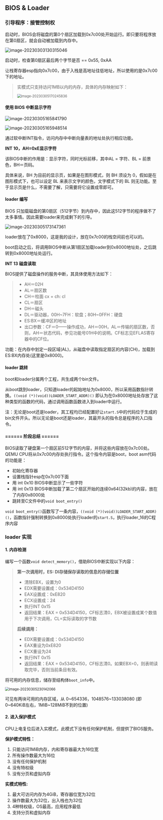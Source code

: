 ## BIOS & Loader

### 引导程序：接管控制权

启动时，BIOS会将磁盘的第0个扇区加载到0x7c00处开始运行。即只要将程序放在第0扇区，就会自动被加载到内存中。

![image-20230303130315046](1_bios_pic/image-20230303130315046.png)

启动时，检查第0扇区最后两个字节是否 == 0x55, 0xAA

让栈寄存器esp指向0x7c00，由于入栈是高地址往低地址，所以使用的是0x7c00下的地址。

> 实模式只支持访问1MB以内的内存，具体的内存映射如下：
>
> <img src="1_bios_pic/image-20230305170245836.png" alt="image-20230305170245836" style="zoom:80%;" />
>
> 
>
> 

#### 使用 BIOS 中断显示字符

![image-20230305165841790](1_bios_pic/image-20230305165841790.png)

![image-20230305165948514](1_bios_pic/image-20230305165948514.png)

通过软中断INT指令，访问内存中中断向量表的地址处执行相应功能。

**INT 10，AH=0xE显示字符**

该BIOS中断的作用是：显示字符，同时光标前移，其中AL = 字符、BL = 前景色，BH＝页码。

具体来说，BH 为目前的显示页，如果是在图形模式，则 BH 须设为 0，假如是在图形模式下，也可以设定 BL 来表示文字的颜色，文字模式下的 BL 则无功能。至于显示页是什么，不需要了解，只需要将它设置成零即可。



#### loader 编写

BIOS 只加载磁盘的第0扇区（512字节）到内存中，因此这512字节的程序做不了太多事情。因此需要loader来完成剩下的引导。

![image-20230305173147361](1_bios_pic/image-20230305173147361.png)

loader放在了0x8000，这是我的设计，放在0x7c00的栈空间前也可以的。

boot启动之后，将调用BIOS中断从第1扇区加载loader到0x8000地址处，之后跳转到0x8000地址处运行。



**INT 13 磁盘读取**

BIOS提供了磁盘操作的服务中断，其具体使用方法如下：

> - AH＝02H
> - AL＝扇区数
> - CH＝柱面 cx = ch: cl
> - CL＝扇区
> - DH＝磁头
> - DL＝驱动器，00H~7FH：软盘；80H~0FFH：硬盘
> - ES:BX＝缓冲区的地址
> - 出口参数：CF＝0——操作成功，AH＝00H，AL＝传输的扇区数，否则，AH＝状态代码，参见功能号01H中的说明。CF标志见EFLAS寄存器中的CF位。

功能：在内存中划定一段区域(AL)，从磁盘中读取指定扇区的内容(CH)，加载到ES:BX内存处(这里是0x8000)。



#### loader 跳转

boot和loader分属两个工程，共生成两个bin文件。

从boot跳到loader，只知道loader的起始地址为0x8000，所以采用函数指针转换。`((void (*)(void))LOADER_START_ADDR)()` 即认为在0x8000地址处存放了这种类型的函数的代码，通过调用函数函数进入到loader中运行。

注：无论是boot还是loader，其工程均已经配置好让`start.S`中的代码位于生成的bin文件开头。所以无论是boot还是loader，其最开头的指令总是程序的入口指令。



#### ====== 阶段总结 ======

BIOS读取了硬盘第一个扇区前512字节的内容，并将这些内容放在0x7c00处。QEMU CPU将从0x7c00内存处执行指令。这个指令内容是boot，boot asm代码的功能是：

- 初始化寄存器
- 设置栈指针esp在0x7c00下面
- 用 int 0x10 BIOS中断显示了一些字符
- 用 int 0x13 BIOS中断加载了第二个扇区开始的连续0x64(32kb)的内容，放在了内存0x8000处
- 跳转至C文件中的`void boot_entry()`

`void boot_entry()`函数写了一条内容，`((void (*)(void))LOADER_START_ADDR)()`，函数指针强制转换到0x8000处执行loader的`start.S`，执行loader_16的C程序内容



### loader 实现

#### 1. 内存检测

编写一个函数`void detect_memory()`，借助BIOS中断实现以下内容：

> **第一次调用时，ES: DI存储保存读取的信息的存储位置**
>
> - 清除EBX，设置为0
> - EDX需要设置成：0x534D4150
> - EAX设置成：0xE820
> - ECX设置成：24
> - 执行INT 0x15
> - 返回结果：EAX = 0x534D4150，CF标志清0，EBX被设置成某个数值用于下次调用，CL=实际读取的字节数
>
> **后续调用：**
>
> - EDX需要设置成：0x534D4150
> - EAX重设为0xE820
> - ECX重设为24
> - 执行INT 0x15
> - 返回结果：EAX = 0x534D4150，CF标志清0。如果EBX=0，则表明读取完毕，否则当前条目有效。

将可用的内存信息，储存至结构体`boot_info`中。

<img src="1_bios_pic/image-20230305230142066.png" alt="image-20230305230142066" style="zoom: 80%;" />

可见有两块可用的内存区域，从 0~654336，1048576~133038080 (即0~640KiB左右，1MiB~128MiB不到的位置)

#### 2. 进入保护模式

CPU上电复位后进入实模式，此模式下没有任何保护机制，但提供了BIOS服务。

**保护模式特性：**

1. 只能访问1MiB内存，内和寄存器最大为16位宽
2. 所有操作数最大为16位
3. 没有任何保护机制
4. 没有特权级
5. 没有分页和虚拟内存

**实模式特性:**

1. 最大可访问内存为4GiB，寄存器位宽为32位
2. 操作数最大为32位，出入栈也为32位
3. 4种特权级，OS最高，应用程序最低
4. 支持分页和虚拟内存

